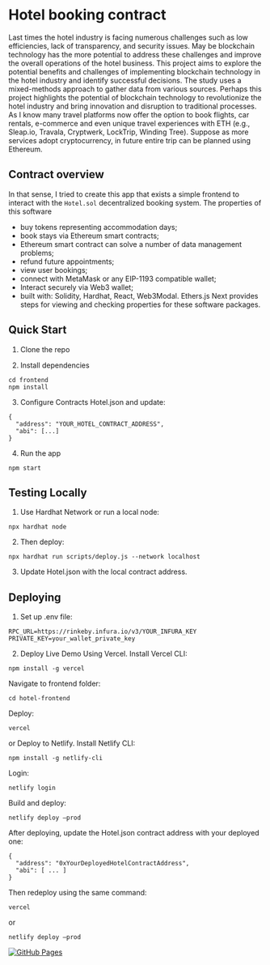# Hotel booking contract
Last times the hotel industry is facing numerous challenges such as low efficiencies, lack of transparency, and security issues. May be blockchain technology has the more potential to address these challenges and improve the overall operations of the hotel business. This project aims to explore the potential benefits and challenges of implementing blockchain technology in the hotel industry and identify successful decisions. The study uses a mixed-methods approach to gather data from various sources.  Perhaps this project highlights the potential of blockchain technology to revolutionize the hotel industry and bring innovation and disruption to traditional processes. As I know many travel platforms now offer the option to book flights, car rentals, e-commerce and even unique travel experiences with ETH (e.g., Sleap.io, Travala, Cryptwerk, LockTrip, Winding Tree). Suppose as more services adopt cryptocurrency, in future entire trip can be planned using Ethereum.

## Contract overview
In that sense, I tried to create this app that exists a simple frontend to interact with the `Hotel.sol` decentralized booking system. The properties of this software
- buy tokens representing accommodation days;
- book stays via Ethereum smart contracts;
- Ethereum smart contract can solve a number of data management problems;
- refund future appointments;
- view user bookings;
- connect with MetaMask or any EIP-1193 compatible wallet;
- Interact securely via Web3 wallet;
- built with: Solidity, Hardhat, React, Web3Modal. Ethers.js
Next provides steps for viewing and checking properties for these software packages.

## Quick Start

1. Clone the repo

2. Install dependencies
```
cd frontend
npm install
```

3. Configure Contracts Hotel.json and update:
```
{
  "address": "YOUR_HOTEL_CONTRACT_ADDRESS",
  "abi": [...]
} 
```

4. Run the app
```
npm start
```

## Testing Locally 

1. Use Hardhat Network or run a local node:
```
npx hardhat node 
```

2. Then deploy:
```
npx hardhat run scripts/deploy.js --network localhost 
```

3. Update Hotel.json with the local contract address.

## Deploying

1. Set up .env file:
```
RPC_URL=https://rinkeby.infura.io/v3/YOUR_INFURA_KEY 
PRIVATE_KEY=your_wallet_private_key 
```

2. Deploy Live Demo Using Vercel. Install Vercel CLI:
```
npm install -g vercel
```

Navigate to frontend folder:
```
cd hotel-frontend 
```

Deploy:
```
vercel
```

or Deploy to Netlify. Install Netlify CLI:
```
npm install -g netlify-cli
```

Login:
```
netlify login
```

Build and deploy:
```
netlify deploy –prod
```

After deploying, update the Hotel.json contract address with your deployed one:
```
{
  "address": "0xYourDeployedHotelContractAddress",
  "abi": [ ... ]
} 
```

Then redeploy using the same command:
```
vercel
```

or
```
netlify deploy –prod
```

[![GitHub Pages](https://img.shields.io/badge/GitHub%20Pages-deployed-blue.svg)](https://your-username.github.io/hotel-dapp/) 
